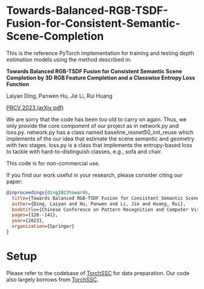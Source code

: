 # Towards-Balanced-RGB-TSDF-Fusion-for-Consistent-Semantic-Scene-Completion

This is the reference PyTorch implementation for training and testing depth estimation models using the method described in:

**Towards Balanced RGB-TSDF Fusion for Consistent Semantic Scene Completion by 3D RGB Feature Completion and a Classwise Entropy Loss Function**

Laiyan Ding, Panwen Hu, Jie Li, Rui Huang

[PRCV 2023 (arXiv pdf)](https://arxiv.org/abs/2403.16888)

We are sorry that the code has been too old to carry on again. Thus, we only provide the core component of our project as in network.py and loss.py. network.py has a class named baseline_resnet50_init_reuse which implements of the our idea that estimate the scene semantic and geometry with two stages. loss.py is a class that implements the entropy-based loss to tackle with hard-to-distinguish classes, e.g., sofa and chair.

This code is for non-commercial use.

If you find our work useful in your research, please consider citing our paper:

```bibtex
@inproceedings{ding2023towards,
  title={Towards Balanced RGB-TSDF Fusion for Consistent Semantic Scene Completion by 3D RGB Feature Completion and a Classwise Entropy Loss Function},
  author={Ding, Laiyan and Hu, Panwen and Li, Jie and Huang, Rui},
  booktitle={Chinese Conference on Pattern Recognition and Computer Vision (PRCV)},
  pages={128--141},
  year={2023},
  organization={Springer}
}
```

# Setup

Please refer to the codebase of [TorchSSC](https://github.com/charlesCXK/TorchSSC) for data preparation. Our code also largely borrows from [TorchSSC](https://github.com/charlesCXK/TorchSSC).
